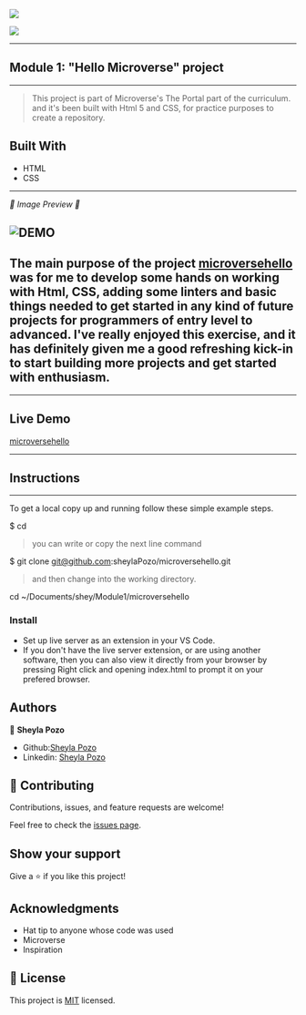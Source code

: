 ![](https://img.shields.io/badge/Microverse-blueviolet)

![](https://img.shields.io/github/followers/sheylaPozo?style=social)

---
## Module 1: "Hello Microverse" project
---

> This project is part of Microverse's The Portal part of the curriculum. and it's been built with Html 5 and CSS, for practice purposes to create a repository.

## Built With

- HTML
- CSS

---

*💛 Image Preview 💛*

![DEMO](https://user-images.githubusercontent.com/54015740/121182929-2848b500-c829-11eb-89ba-8907b892ae85.jpg)
---
The main purpose of the project [microversehello](https://sheylapozo.github.io/microversehello/) was for me to develop some hands on working with Html, CSS, adding some linters and basic things needed to get started in any kind of future projects for programmers of entry level to advanced. I've really enjoyed this exercise, and it has definitely given me a good refreshing kick-in to start building more projects and get started with enthusiasm.
-------
---

## Live Demo

[microversehello](https://sheylapozo.github.io/microversehello/)

---


## Instructions

---

To get a local copy up and running follow these simple example steps.

$ cd <folder>

>you can write or copy the next line command

$ git clone git@github.com:sheylaPozo/microversehello.git  

> and then change into the working directory.

cd ~/Documents/shey/Module1/microversehello

### Install

- Set up live server as an extension in your VS Code.
- If you don't have the live server extension, or are using another software, then you can also view it directly from your browser by pressing Right click and opening index.html to prompt it on your prefered browser.

## Authors

👤 **Sheyla Pozo**

- Github:[Sheyla Pozo](https://github.com/sheylaPozo)
- Linkedin: [Sheyla Pozo](https://www.linkedin.com/in/sheypozo/)

## 🤝 Contributing

Contributions, issues, and feature requests are welcome!


Feel free to check the [issues page](https://github.com/sheylaPozo/microversehello/issues).


## Show your support

Give a ⭐️ if you like this project!

## Acknowledgments

- Hat tip to anyone whose code was used
- Microverse
- Inspiration

## 📝 License

This project is [MIT](./MIT.md) licensed.
